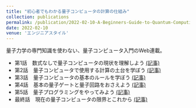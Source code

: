 ```yaml
---
title: "初心者でもわかる量子コンピュータの計算の仕組み"
collection: publications
permalink: /publication/2022-02-10-A-Beginners-Guide-to-Quantum-Computing
date: 2022-02-10
venue: 'エンジニアスタイル'
---
```

量子力学の専門知識を使わない、量子コンピュータ入門のWeb連載。
 * 第1話　数式なしで量子コンピュータの現状を理解しよう [(記事)](https://www.r-staffing.co.jp/engineer/entry/20220210_1)
 * 第2話　量子コンピュータで使用する計算の土台を学ぼう [(記事)](https://www.r-staffing.co.jp/engineer/entry/20220513_1)
 * 第3話　量子コンピュータの基本のルールを学ぼう [(記事)](https://www.r-staffing.co.jp/engineer/entry/20220608_1)
 * 第4話　基本の量子ゲートと量子回路をおさえよう [(記事)](https://www.r-staffing.co.jp/engineer/entry/20221007_1)
 * 第5話　量子プログラミングをやってみよう [(記事)](https://www.r-staffing.co.jp/engineer/entry/20221202_1)
 * 最終話　現在の量子コンピュータの限界とこれから [(記事)](https://www.r-staffing.co.jp/engineer/entry/20230324_1)
